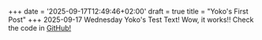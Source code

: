 +++
date = '2025-09-17T12:49:46+02:00'
draft = true
title = "Yoko's First Post"
+++
2025-09-17 Wednesday
Yoko's Test Text! Wow, it works!!
Check the code in [GitHub!](https://github.com/kizuyoko/hugo-demo/)
